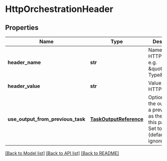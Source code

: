 # HttpOrchestrationHeader

## Properties
Name | Type | Description | Notes
------------ | ------------- | ------------- | -------------
**header_name** | **str** | Name of the HTTP header, e.g. \&quot;Content-Type\&quot; | [optional] 
**header_value** | **str** | Value of the HTTP header | [optional] 
**use_output_from_previous_task** | [**TaskOutputReference**](TaskOutputReference.md) | Optional; use the output from a previous task as the input to this parameter.  Set to null (default) to ignore. | [optional] 

[[Back to Model list]](../README.md#documentation-for-models) [[Back to API list]](../README.md#documentation-for-api-endpoints) [[Back to README]](../README.md)


